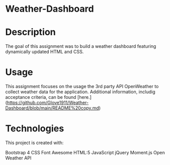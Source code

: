 # Weather-Dashboard

# Description

The goal of this assignment was to build a weather dashboard featuring dynamically updated HTML and CSS.  

# Usage

This assignment focuses on the usage the 3rd party API OpenWeather to collect weather data for the application.  Additional information, includig acceptance criteria, can be found [here.] (https://github.com/Glove1911/Weather-Dashboard/blob/main/README%20copy.md)

# Technologies

This project is created with:

Bootstrap 4
CSS
Font Awesome
HTML:5
JavaScript
jQuery
Moment.js
Open Weather API

